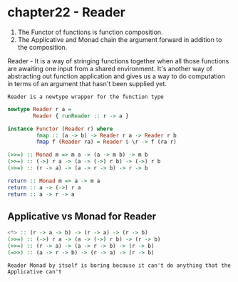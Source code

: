 # chapter22 - Reader

1. The Functor of functions is function composition.
2. The Applicative and Monad chain the argument forward in addition to the composition.

Reader - It is a way of stringing functions together when all those functions are awaiting one input from a shared environment. It's another way of abstracting out function application and gives us a way to do computation in terms of an argument that hasn't been supplied yet.

```
Reader is a newtype wrapper for the function type
```

```haskell
newtype Reader r a =
        Reader { runReader :: r -> a }

instance Functor (Reader r) where
         fmap :: (a -> b) -> Reader r a -> Reader r b
         fmap f (Reader ra) = Reader $ \r -> f (ra r)
```

```haskell
(>>=) :: Monad m => m a -> (a -> m b) -> m b
(>>=) :: (->) r a -> (a -> (->) r b) -> (->) r b
(>>=) :: (r -> a) -> (a -> r -> b) -> r -> b

return :: Monad m => a -> m a
return :: a -> (->) r a
return :: a -> r -> a
```

## Applicative vs Monad for Reader
```haskell
<*> :: (r -> a -> b) -> (r -> a) -> (r -> b)
(>>=) :: (->) r a -> (a -> (->) r b) -> (r -> b)
(>>=) :: (r -> a) -> (a -> r -> b) -> (r -> b)
(=>>) :: (a -> r -> b) -> (r -> a) -> (r -> b)
```

```Reader Monad by itself is boring because it can't do anything that the Applicative can't```